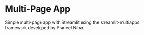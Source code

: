# Multi-Page App

Simple multi-page app with Streamlit using the streamlit-multiapps framework developed by Praneel Nihar.
